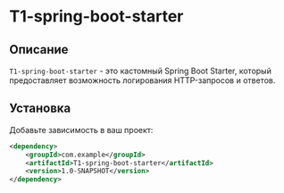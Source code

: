 # T1-spring-boot-starter

## Описание
`T1-spring-boot-starter` - это кастомный Spring Boot Starter, который предоставляет возможность логирования HTTP-запросов и ответов.

## Установка
Добавьте зависимость в ваш проект:

```xml
<dependency>
    <groupId>com.example</groupId>
    <artifactId>T1-spring-boot-starter</artifactId>
    <version>1.0-SNAPSHOT</version>
</dependency>